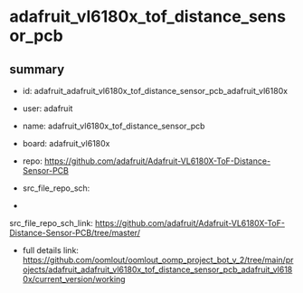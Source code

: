 # adafruit_vl6180x_tof_distance_sensor_pcb
 
## summary 
* id: adafruit_adafruit_vl6180x_tof_distance_sensor_pcb_adafruit_vl6180x
* user: adafruit
* name: adafruit_vl6180x_tof_distance_sensor_pcb
* board: adafruit_vl6180x
* repo: https://github.com/adafruit/Adafruit-VL6180X-ToF-Distance-Sensor-PCB



* src_file_repo_sch: 
*
 src_file_repo_sch_link: https://github.com/adafruit/Adafruit-VL6180X-ToF-Distance-Sensor-PCB/tree/master/
* full details link: https://github.com/oomlout/oomlout_oomp_project_bot_v_2/tree/main/projects/adafruit_adafruit_vl6180x_tof_distance_sensor_pcb_adafruit_vl6180x/current_version/working  







